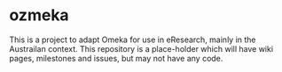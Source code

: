 # ozmeka
This is a project to adapt Omeka for use in eResearch, mainly in the Austrailan context. This repository is a place-holder which will have wiki pages, milestones and issues, but may not have any code.
